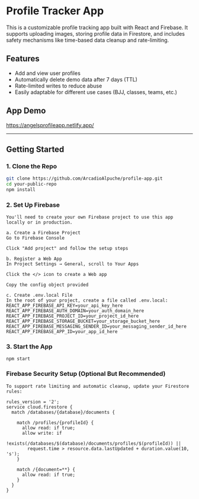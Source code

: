 # Profile Tracker App

This is a customizable profile tracking app built with React and Firebase. It supports uploading images, storing profile data in Firestore, and includes safety mechanisms like time-based data cleanup and rate-limiting.

## Features

- Add and view user profiles
- Automatically delete demo data after 7 days (TTL)
- Rate-limited writes to reduce abuse
- Easily adaptable for different use cases (BJJ, classes, teams, etc.)

## App Demo
https://angelsprofileapp.netlify.app/

---

## Getting Started

### 1. Clone the Repo

```bash
git clone https://github.com/ArcadioAlpuche/profile-app.git
cd your-public-repo
npm install
```
### 2. Set Up Firebase
```
You'll need to create your own Firebase project to use this app locally or in production.

a. Create a Firebase Project
Go to Firebase Console

Click "Add project" and follow the setup steps

b. Register a Web App
In Project Settings → General, scroll to Your Apps

Click the </> icon to create a Web app

Copy the config object provided

c. Create .env.local File
In the root of your project, create a file called .env.local:
REACT_APP_FIREBASE_API_KEY=your_api_key_here
REACT_APP_FIREBASE_AUTH_DOMAIN=your_auth_domain_here
REACT_APP_FIREBASE_PROJECT_ID=your_project_id_here
REACT_APP_FIREBASE_STORAGE_BUCKET=your_storage_bucket_here
REACT_APP_FIREBASE_MESSAGING_SENDER_ID=your_messaging_sender_id_here
REACT_APP_FIREBASE_APP_ID=your_app_id_here
```

### 3. Start the App
```
npm start
```

### Firebase Security Setup (Optional But Recommended)
```
To support rate limiting and automatic cleanup, update your Firestore rules:

rules_version = '2';
service cloud.firestore {
  match /databases/{database}/documents {
    
    match /profiles/{profileId} {
      allow read: if true;
      allow write: if
        !exists(/databases/$(database)/documents/profiles/$(profileId)) ||
        request.time > resource.data.lastUpdated + duration.value(10, 's');
    }

    match /{document=**} {
      allow read: if true;
    }
  }
}
```
